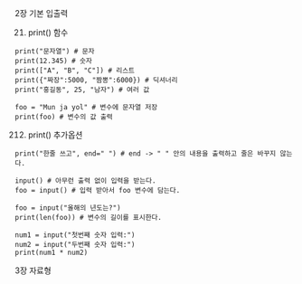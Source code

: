 
2장 기본 입출력

21. print() 함수

```
print("문자열") # 문자
print(12.345) # 숫자
print(["A", "B", "C"]) # 리스트
print({"짜장":5000, "짬뽕":6000}) # 딕셔너리
print("홍길동", 25, "남자") # 여러 값
```

```
foo = "Mun ja yol" # 변수에 문자열 저장
print(foo) # 변수의 값 출력
```

212. print() 추가옵션

```
print("한줄 쓰고", end=" ") # end -> " " 안의 내용을 출력하고 줄은 바꾸지 않는다.
```

```
input() # 아무런 출력 없이 입력을 받는다.
foo = input() # 입력 받아서 foo 변수에 담는다.
```

```
foo = input("올해의 년도는?")
print(len(foo)) # 변수의 길이를 표시한다.
```

```
num1 = input("첫번째 숫자 입력:")
num2 = input("두번째 숫자 입력:")
print(num1 * num2)
```

3장 자료형



